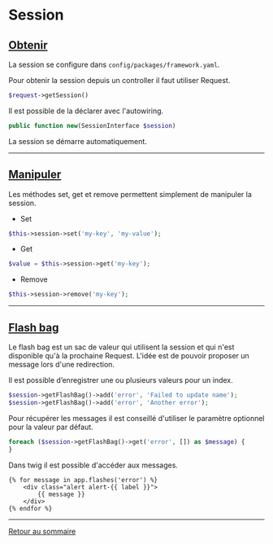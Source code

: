# Session

## [Obtenir](https://symfony.com/doc/current/session.html)

La session se configure dans `config/packages/framework.yaml`.

Pour obtenir la session depuis un controller il faut utiliser Request.

```php
$request->getSession()
```

Il est possible de la déclarer avec l'autowiring.

```php
public function new(SessionInterface $session)
```

La session se démarre automatiquement.

----------

## [Manipuler](https://symfony.com/doc/current/session.html#basic-usage)

Les méthodes set, get et remove permettent simplement de manipuler la session.

- Set

```php
$this->session->set('my-key', 'my-value');
```

- Get

```php
$value = $this->session->get('my-key');
```

- Remove

```php
$this->session->remove('my-key');
```

----------

## [Flash bag](https://symfony.com/doc/current/components/http_foundation/sessions.html#flash-messages)

Le flash bag est un sac de valeur qui utilisent la session et qui n'est disponible qu'à la prochaine Request. L'idée est de pouvoir proposer un message lors d'une redirection.

Il est possible d’enregistrer une ou plusieurs valeurs pour un index.

```php
$session->getFlashBag()->add('error', 'Failed to update name');
$session->getFlashBag()->add('error', 'Another error');
```

Pour récupérer les messages il est conseillé d'utiliser le paramètre optionnel pour la valeur par défaut.

```php
foreach ($session->getFlashBag()->get('error', []) as $message) {
}
```

Dans twig il est possible d'accéder aux messages.

```twig
{% for message in app.flashes('error') %}
    <div class="alert alert-{{ label }}">
        {{ message }}
    </div>
{% endfor %}
```

----------

[Retour au sommaire](00_sommaire.md)
